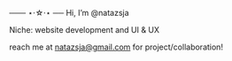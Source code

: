 ─── ⋆⋅☆⋅⋆ ──
Hi, I’m @natazsja


Niche: website development and UI & UX


reach me at natazsja@gmail.com for project/collaboration!

